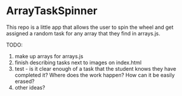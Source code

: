 # ArrayTaskSpinner

This repo is a little app that allows the user to spin the wheel and get assigned a random task for any array that they find in arrays.js.

TODO:
1) make up arrays for arrays.js
2) finish describing tasks next to images on index.html
3) test - is it clear enough of a task that the student knows they have completed it? Where does the work happen? How can it be easily erased?
4) other ideas?